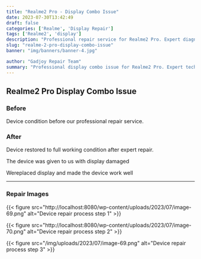 ```yaml
---
title: "Realme2 Pro - Display Combo Issue"
date: 2023-07-30T13:42:49
draft: false
categories: ['Realme', 'Display Repair']
tags: ['Realme2', 'display']
description: "Professional repair service for Realme2 Pro. Expert diagnosis and quality repairs in Bangalore."
slug: "realme-2-pro-display-combo-issue"
banner: "img/banners/banner-4.jpg"

author: "Gadjoy Repair Team"
summary: "Professional display combo issue for Realme2 Pro. Expert technicians, quality parts, warranty included."
---
```


## Realme2 Pro Display Combo Issue

### Before

Device condition before our professional repair service.

### After

Device restored to full working condition after expert repair.

The device was given to us with display damaged

Wereplaced display and made the device work well

---

### Repair Images

{{< figure src="http://localhost:8080/wp-content/uploads/2023/07/image-69.png" alt="Device repair process step 1" >}}

{{< figure src="http://localhost:8080/wp-content/uploads/2023/07/image-70.png" alt="Device repair process step 2" >}}

{{< figure src="/img/uploads/2023/07/image-69.png" alt="Device repair process step 3" >}}

